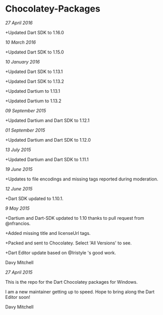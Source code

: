 # Chocolatey-Packages

*27 April 2016*

+Updated Dart SDK to 1.16.0

*10 March 2016*

+Updated Dart SDK to 1.15.0

*10 January 2016*

+Updated Dart SDK to 1.13.1

+Updated Dart SDK to 1.13.2

+Updated Dartium to 1.13.1

+Updated Dartium to 1.13.2


*09 September 2015*

+Updated Dartium and Dart SDK to 1.12.1

*01 September 2015*

+Updated Dartium and Dart SDK to 1.12.0

*13 July 2015*

+Updated Dartium and Dart SDK to 1.11.1

*19 June 2015*

+Updates to file encodings and missing tags reported during moderation.

*12 June 2015*

+Dart SDK updated to 1.10.1.


*9 May 2015*

+Dartium and Dart-SDK updated to 1.10 thanks to pull request from @nfrancios.

+Added missing title and licenseUrl tags.

+Packed and sent to Chocolatey. Select 'All Versions' to see.

+Dart Editor update based on @Iristyle 's good work.


Davy Mitchell

*27 April 2015*

This is the repo for the Dart Chocolatey packages for Windows.

I am a new maintainer getting up to speed. Hope to bring along the Dart Editor soon!

Davy Mitchell
